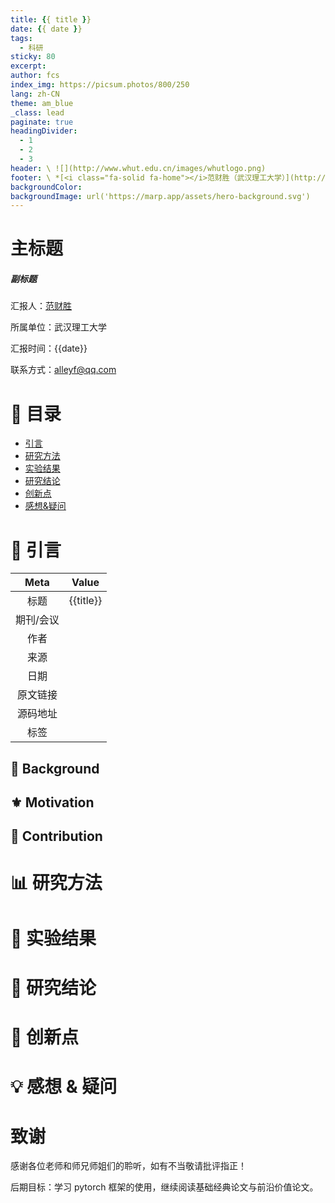 ```yaml
---
title: {{ title }} 
date: {{ date }} 
tags:
  - 科研
sticky: 80
excerpt: 
author: fcs
index_img: https://picsum.photos/800/250
lang: zh-CN
theme: am_blue
_class: lead
paginate: true
headingDivider:
  - 1
  - 2
  - 3
header: \ ![](http://www.whut.edu.cn/images/whutlogo.png)
footer: \ *[<i class="fa-solid fa-home"></i>范财胜（武汉理工大学）](http://alleyf.github.io)*  *alleyf@qq.com* *<i class="fa-solid fa-clock"></i>2024-01-02*
backgroundColor: 
backgroundImage: url('https://marp.app/assets/hero-background.svg')
---
```


<!-- _class: cover_a -->
<!-- _header: "" --> 
<!-- _footer: "" --> 
<!-- _paginate: "" --> 

# 主标题

##### 副标题

汇报人：[范财胜](http://alleyf.github.io)

所属单位：武汉理工大学

汇报时间：{{date}}

联系方式：<alleyf@qq.com>

# 📕 目录

<!-- _class: cols2_ol_ci fglass toc_a  -->
<!-- _footer: "" -->
<!-- _header: "CONTENT" -->
<!-- _paginate: "" -->

- [引言](#📜%20引言)
- [研究方法](#📊%20研究方法)
- [实验结果](#🔬%20实验结果)
- [研究结论](#🚩%20研究结论)
- [创新点](#📌%20创新点)
- [感想&疑问](#💡%20感想%20&%20疑问)

# 📜 引言

<!-- _class: navbar  -->
<!-- _header: \ **[引言](#3)** *[研究方法](#7)* *[实验结果](#8)* *[研究结论](#9)* *[创新点](#10)* *[感想&疑问](#11)* -->

| Meta  |   Value   |
| :---: | :-------: |
|  标题   | {{title}} |
| 期刊/会议 |           |
|  作者   |           |
|  来源   |           |
|  日期   |           |
| 原文链接 |           |
| 源码地址 |           |
|  标签   |           |

## 📑 Background

## ⚜ Motivation

## 👑 Contribution

# 📊 研究方法

<!-- _class: navbar  -->
<!-- _header: \ *[引言](#3)* **[研究方法](#7)** *[实验结果](#8)* *[研究结论](#9)* *[创新点](#10)* *[感想&疑问](#11)* -->

# 🔬 实验结果

<!-- _class: navbar  -->
<!-- _header: \ *[引言](#3)* *[研究方法](#7)* **[实验结果](#8)** *[研究结论](#9)* *[创新点](#10)* *[感想&疑问](#11)* -->

# 🚩 研究结论

<!-- _class: navbar  -->
<!-- _header: \ *[引言](#3)* *[研究方法](#7)* *[实验结果](#8)* **[研究结论](#9)** *[创新点](#10)* *[感想&疑问](#11)* -->

# 📌 创新点

<!-- _class: navbar  -->
<!-- _header: \ *[引言](#3)* *[研究方法](#7)* *[实验结果](#8)* *[研究结论](#9)* **[创新点](#10)** *[感想&疑问](#11)* -->

# 💡 感想 & 疑问

<!-- _class: navbar  -->
<!-- _header: \ *[引言](#3)* *[研究方法](#7)* *[实验结果](#8)* *[研究结论](#9)* *[创新点](#10)* **[感想&疑问](#11)** -->

# 致谢

<!-- _class: cover_d -->
<!-- _paginate: "" -->
<!-- _footer: 厚德博学，追求卓越 -->
<!-- _header: ![](http://www.whut.edu.cn/images/whutlogo.png) -->

感谢各位老师和师兄师姐们的聆听，如有不当敬请批评指正！

后期目标：学习 pytorch 框架的使用，继续阅读基础经典论文与前沿价值论文。
